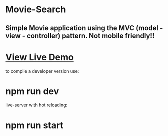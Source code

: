 # Movie-Search

## Simple Movie application using the MVC (model - view - controller) pattern. Not mobile friendly!!

# [View Live Demo](moviesearch1.netlify.com)


to compile a developer version use: 

# npm run dev

live-server with hot reloading:

# npm run start
